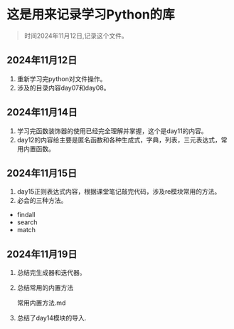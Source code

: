 # 这是用来记录学习Python的库

> 时间2024年11月12日,记录这个文件。

## 2024年11月12日
1. 重新学习完python对文件操作。
2. 涉及的目录内容day07和day08。

## 2024年11月14日
1. 学习完函数装饰器的使用已经完全理解并掌握，这个是day11的内容。
2. day12的内容给主要是匿名函数和各种生成式，字典，列表，三元表达式，常用内置函数。

## 2024年11月15日
1. day15正则表达式内容，根据课堂笔记敲完代码，涉及re模块常用的方法。
2. 必会的三种方法。
- findall
- search
- match

## 2024年11月19日

1. 总结完生成器和迭代器。
2. 总结常用的内置方法

   常用内置方法.md
3. 总结了day14模块的导入.